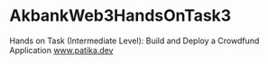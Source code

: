 # AkbankWeb3HandsOnTask3
Hands on Task (Intermediate Level): Build and Deploy a Crowdfund Application
www.patika.dev
